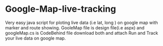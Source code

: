 # Google-Map-live-tracking
Very easy java script for ploting live data (i.e lat, long ) on google map with marker and route showing.
GooleMap file is design file(i.e aspx) and googleMap.cs is CodeBehind file download both and attach 
Run and Track your live data on google map.
